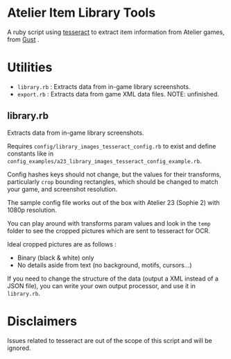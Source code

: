# Atelier Item Library Tools

A ruby script using
[tesseract](https://github.com/tesseract-ocr/tesseract)
to extract item information from Atelier games, from
[Gust](https://www.koeitecmoeurope.com/teams/gust/)
.

Utilities
=========

* `library.rb` : Extracts data from in-game library screenshots.
* `export.rb` : Extracts data from game XML data files. NOTE: unfinished.

library.rb
---

Extracts data from in-game library screenshots.

Requires `config/library_images_tesseract_config.rb` to exist and define constants like in `config_examples/a23_library_images_tesseract_config_example.rb`.

Config hashes keys should not change, but the values for their transforms, particularly `crop` bounding rectangles, which should be changed to match your game, and screenshot resolution.

The sample config file works out of the box with Atelier 23 (Sophie 2) with 1080p resolution.

You can play around with transforms param values and look in the `temp` folder to see the cropped pictures which are sent to tesseract for OCR.

Ideal cropped pictures are as follows :
- Binary (black & white) only
- No details aside from text (no background, motifs, cursors...)

If you need to change the structure of the data (output a XML instead of a JSON file), you can write your own output processor, and use it in `library.rb`.

Disclaimers
===========

Issues related to tesseract are out of the scope of this script and will be ignored.
